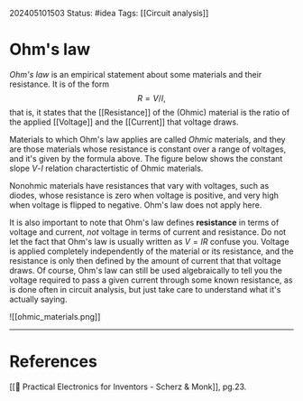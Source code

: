 202405101503
Status: #idea
Tags: [[Circuit analysis]]

# Ohm's law

*Ohm's law* is an empirical statement about some materials and their resistance. It is of the form
$$R = V/I,$$
that is, it states that the [[Resistance]] of the (Ohmic) material is the ratio of the applied [[Voltage]] and the [[Current]] that voltage draws.

Materials to which Ohm's law applies are called *Ohmic* materials, and they are those materials whose resistance is constant over a range of voltages, and it's given by the formula above. The figure below shows the constant slope $V$-$I$ relation charactertistic of Ohmic materials. 

Nonohmic materials have resistances that vary with voltages, such as diodes, whose resistance is zero when voltage is positive, and very high when voltage is flipped to negative. Ohm's law does not apply here.

It is also important to note that Ohm's law defines **resistance** in terms of voltage and current, *not* voltage in terms of current and resistance. Do not let the fact that Ohm's law is usually written as $V = IR$ confuse you. Voltage is applied completely independently of the material or its resistance, and the resistance is only then defined by the amount of current that that voltage draws.
Of course, Ohm's law can still be used algebraically to tell you the voltage required to pass a given current through some known resistance, as is done often in circuit analysis, but just take care to understand what it's actually saying.

![[ohmic_materials.png]]

___
# References
[[📕 Practical Electronics for Inventors - Scherz & Monk]], pg.23.